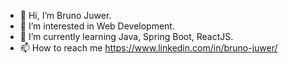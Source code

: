 - 👋 Hi, I’m Bruno Juwer.
- 👀 I’m interested in Web Development.
- 🌱 I’m currently learning Java, Spring Boot, ReactJS.
- 📫 How to reach me https://www.linkedin.com/in/bruno-juwer/

<!---
brunojuwer/brunojuwer is a ✨ special ✨ repository because its `README.md` (this file) appears on your GitHub profile.
You can click the Preview link to take a look at your changes.
--->
